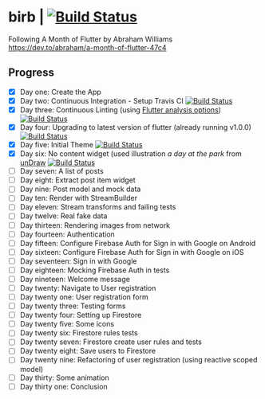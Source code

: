 # birb | [![Build Status](https://travis-ci.org/aelgasser/my-birb.svg?branch=master)](https://travis-ci.org/aelgasser/my-birb)

Following A Month of Flutter by Abraham Williams  
https://dev.to/abraham/a-month-of-flutter-47c4

## Progress

* [x] Day one: Create the App 
* [x] Day two: Continuous Integration - Setup Travis CI [![Build Status](https://travis-ci.org/aelgasser/my-birb.svg?branch=add-travis-ci)](https://travis-ci.org/aelgasser/my-birb)
* [x] Day three: Continuous Linting (using [Flutter analysis options]( https://raw.githubusercontent.com/flutter/flutter/v1.0.0/analysis_options.yaml)) [![Build Status](https://travis-ci.org/aelgasser/my-birb.svg?branch=add-linting-to-ci)](https://travis-ci.org/aelgasser/my-birb)
* [x] Day four: Upgrading to latest version of flutter (already running v1.0.0) [![Build Status](https://travis-ci.org/aelgasser/my-birb.svg?branch=upgrade-flutter)](https://travis-ci.org/aelgasser/my-birb)
* [x] Day five: Initial Theme [![Build Status](https://travis-ci.org/aelgasser/my-birb.svg?branch=initial-theme)](https://travis-ci.org/aelgasser/my-birb)
* [x] Day six: No content widget (used illustration _a day at the park_ from [unDraw](https://undraw.co) [![Build Status](https://travis-ci.org/aelgasser/my-birb.svg?branch=no-content-widget)](https://travis-ci.org/aelgasser/my-birb)
* [ ] Day seven: A list of posts
* [ ] Day eight: Extract post item widget
* [ ] Day nine: Post model and mock data
* [ ] Day ten: Render with StreamBuilder
* [ ] Day eleven: Stream transforms and failing tests
* [ ] Day twelve: Real fake data
* [ ] Day thirteen: Rendering images from network
* [ ] Day fourteen: Authentication
* [ ] Day fifteen: Configure Firebase Auth for Sign in with Google on Android
* [ ] Day sixteen: Configure Firebase Auth for Sign in with Google on iOS
* [ ] Day seventeen: Sign in with Google
* [ ] Day eighteen: Mocking Firebase Auth in tests
* [ ] Day nineteen: Welcome message
* [ ] Day twenty: Navigate to User registration 
* [ ] Day twenty one: User registration form
* [ ] Day twenty three: Testing forms
* [ ] Day twenty four: Setting up Firestore
* [ ] Day twenty five: Some icons
* [ ] Day twenty six: Firestore rules tests
* [ ] Day twenty seven: Firestore create user rules and tests
* [ ] Day twenty eight: Save users to Firestore
* [ ] Day twenty nine: Refactoring of user registration (using reactive scoped model)
* [ ] Day thirty: Some animation
* [ ] Day thirty one: Conclusion